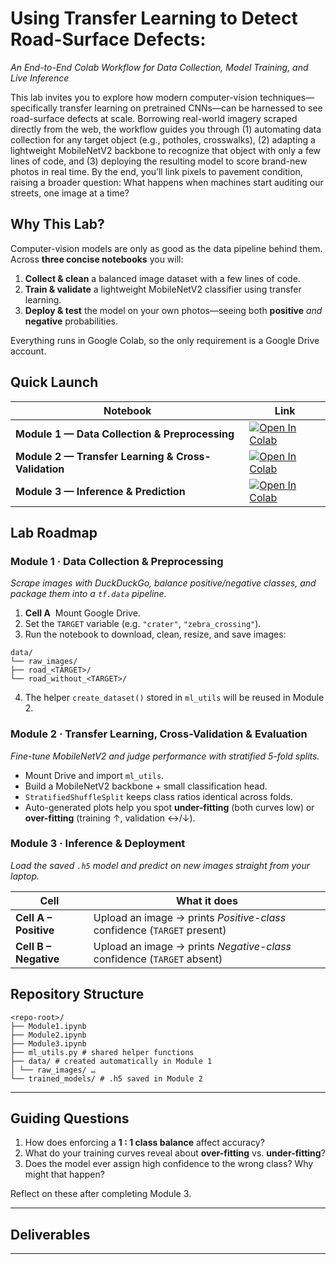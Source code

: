 # Using Transfer Learning to Detect Road-Surface Defects:  
*An End-to-End Colab Workflow for Data Collection, Model Training, and Live Inference*

This lab invites you to explore how modern computer-vision techniques—specifically transfer learning on pretrained CNNs—can be harnessed to see road-surface defects at scale. Borrowing real-world imagery scraped directly from the web, the workflow guides you through (1) automating data collection for any target object (e.g., potholes, crosswalks), (2) adapting a lightweight MobileNetV2 backbone to recognize that object with only a few lines of code, and (3) deploying the resulting model to score brand-new photos in real time. By the end, you’ll link pixels to pavement condition, raising a broader question: What happens when machines start auditing our streets, one image at a time?

## Why This Lab?

Computer-vision models are only as good as the data pipeline behind them.  
Across **three concise notebooks** you will:

1. **Collect & clean** a balanced image dataset with a few lines of code.  
2. **Train & validate** a lightweight MobileNetV2 classifier using transfer learning.  
3. **Deploy & test** the model on your own photos—seeing both **positive** *and* **negative** probabilities.

Everything runs in Google Colab, so the only requirement is a Google Drive account.


## Quick Launch

| Notebook | Link|
|----------|---------------|
| **Module 1 — Data Collection & Preprocessing** | [![Open In Colab](https://colab.research.google.com/assets/colab-badge.svg)](<https://colab.research.google.com/drive/1gEEDpoqwdP4CKok20QzV66b-BKMe2PYP?usp=drive_link>)  |
| **Module 2 — Transfer Learning & Cross-Validation** | [![Open In Colab](https://colab.research.google.com/assets/colab-badge.svg)](<https://colab.research.google.com/drive/1a1m8uVH7lv_vxU1MwrhhLzcbCJEXlJhG?usp=drive_link>) |
| **Module 3 — Inference & Prediction** | [![Open In Colab](https://colab.research.google.com/assets/colab-badge.svg)](<https://colab.research.google.com/drive/1SPBEpMy1Nnu2YN21h4vMeKPLVg0sgZDI?usp=drive_link>)  |



## Lab Roadmap

### Module 1 · Data Collection & Preprocessing  
*Scrape images with DuckDuckGo, balance positive/negative classes, and package them into a `tf.data` pipeline.*

1. **Cell A** &nbsp;Mount Google Drive.  
2. Set the `TARGET` variable (e.g. `"crater"`, `"zebra_crossing"`).  
3. Run the notebook to download, clean, resize, and save images:
```plaintext
data/
└── raw_images/
├── road_<TARGET>/
└── road_without_<TARGET>/
```
4. The helper `create_dataset()` stored in `ml_utils` will be reused in Module 2.

### Module 2 · Transfer Learning, Cross-Validation & Evaluation  
*Fine-tune MobileNetV2 and judge performance with stratified 5-fold splits.*

- Mount Drive and import `ml_utils`.  
- Build a MobileNetV2 backbone + small classification head.  
- `StratifiedShuffleSplit` keeps class ratios identical across folds.  
- Auto-generated plots help you spot **under-fitting** (both curves low) or **over-fitting** (training ↑, validation ↔/↓).

### Module 3 · Inference & Deployment  
*Load the saved `.h5` model and predict on new images straight from your laptop.*

| Cell | What it does |
|------|--------------|
| **Cell A – Positive** | Upload an image → prints *Positive-class* confidence (`TARGET` present) |
| **Cell B – Negative** | Upload an image → prints *Negative-class* confidence (`TARGET` absent) |


## Repository Structure
```plaintext
<repo-root>/
├── Module1.ipynb
├── Module2.ipynb
├── Module3.ipynb
├── ml_utils.py # shared helper functions
├── data/ # created automatically in Module 1
│ └── raw_images/ …
└── trained_models/ # .h5 saved in Module 2
```

---

## Guiding Questions

1. How does enforcing a **1 : 1 class balance** affect accuracy?  
2. What do your training curves reveal about **over-fitting** vs. **under-fitting**?  
3. Does the model ever assign high confidence to the wrong class? Why might that happen?  

Reflect on these after completing Module 3.

---

## Deliverables


---
